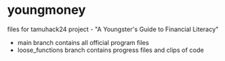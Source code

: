 # youngmoney
files for tamuhack24 project - "A Youngster's Guide to Financial Literacy"

- main branch contains all official program files
- loose_functions branch contains progress files and clips of code
